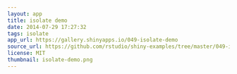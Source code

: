 ```yaml
---
layout: app
title: isolate demo
date: 2014-07-29 17:27:32
tags: isolate
app_url: https://gallery.shinyapps.io/049-isolate-demo
source_url: https://github.com/rstudio/shiny-examples/tree/master/049-isolate-demo
license: MIT
thumbnail: isolate-demo.png
---
```

